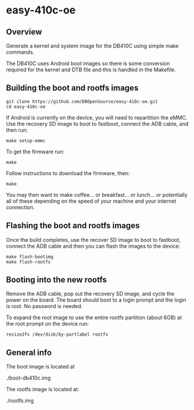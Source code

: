 # easy-410c-oe

## Overview
Generate a kernel and system image for the DB410C using simple make commands.

The DB410C uses Android boot images so there is some conversion required for the
kernel and DTB file and this is handled in the Makefile.

## Building the boot and rootfs images

``` shell
git clone https://github.com/DBOpenSource/easy-410c-oe.git
cd easy-410c-oe
```

If Android is currently on the device, you will need to repartition the eMMC.
Use the recovery SD image to boot to fastboot, connect the ADB cable, and then run:

```
make setup-emmc
```

To get the firmware run:
```
make
```
 
Follow instructions to download the firmware, then:

```
make 
```

You may then want to make coffee... or breakfast...
or lunch... or potentially all of these depending on the speed of
your machine and your internet connection.

## Flashing the boot and rootfs images

Once the build completes, use the recover SD image to boot to fastboot, connect the 
ADB cable and then you can flash the images to the device:

```
make flash-bootimg
make flash-rootfs
```

## Booting into the new rootfs
Remove the ADB cable, pop out the recovery SD image, and cycle the power on the board.
The board should boot to a login prompt and the login is root. No password is needed.

To expand the root image to use the entire rootfs partition (about 6GB) at the root prompt 
on the device run:

```
resize2fs /dev/disk/by-partlabel rootfs
```

## General info

The boot image is located at

./boot-db410c.img


The rootfs image is located at:

./rootfs.img
